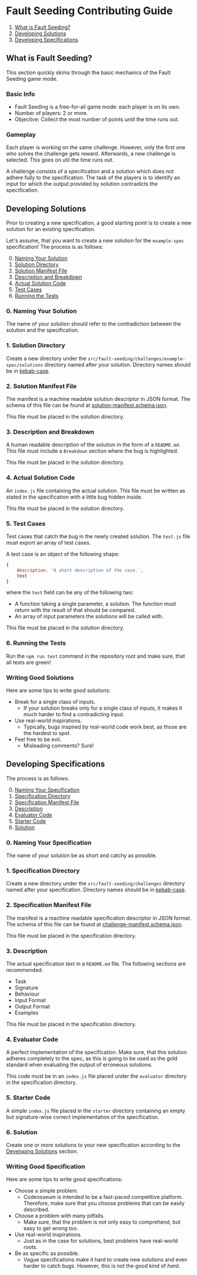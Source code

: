 # Fault Seeding Contributing Guide

  1. [What is Fault Seeding?](#what-is-fault-seeding)
  2. [Developing Solutions](#developing-solutions)
  3. [Developing Specifications](#developing-specifications)

## What is Fault Seeding?

This section quickly skims through the basic mechanics of the Fault Seeding game mode.

### Basic Info

  * Fault Seeding is a free-for-all game mode: each player is on its own.
  * Number of players: 2 or more.
  * Objective: Collect the most number of points until the time runs out.

### Gameplay

Each player is working on the same challenge. However, only the first one who solves the challenge gets reward. Afterwards, a new challenge is selected. This goes on util the time runs out.

A challenge consists of a specification and a solution which does not adhere fully to the specification. The task of the players is to identify an input for which the output provided by solution contradicts the specification.

## Developing Solutions

Prior to creating a new specification, a good starting point is to create a new solution for an existing specification.

Let's assume, that you want to create a new solution for the `example-spec` specification! The process is as follows:

  0. [Naming Your Solution](#0.-naming-your-solution)
  1. [Solution Directory](#1.-solution-directory)
  2. [Solution Manifest File](#2.-solution-manifest-file)
  3. [Description and Breakdown](#3.-description-and-breakdown)
  4. [Actual Solution Code](#4.-actual-solution-code)
  5. [Test Cases](#5.-test-cases)
  6. [Running the Tests](#6.-running-the-tests)

### 0. Naming Your Solution

The name of your solution should refer to the contradiction between the solution and the specification.

### 1. Solution Directory

Create a new directory under the `src/fault-seeding/challenges/example-spec/solutions` directory named after your solution. Directory names should be in [kebab-case](https://en.toolpage.org/tool/kebabcase).

### 2. Solution Manifest File

The manifest is a machine readable solution descriptor in JSON format. The schema of this file can be found at [solution-manifest.schema.json](../src/schemas/fault-seeding/solution-manifest.schema.json).

This file must be placed in the solution directory.

### 3. Description and Breakdown

A human readable description of the solution in the form of a `README.md`. This file must include a `Breakdown` section where the bug is highlighted.

This file must be placed in the solution directory.

### 4. Actual Solution Code

An `index.js` file containing the actual solution. This file must be written as stated in the specification with a little bug hidden inside.

This file must be placed in the solution directory.

### 5. Test Cases

Test cases that catch the bug in the newly created solution. The `test.js` file must export an array of test cases.

A test case is an object of the following shape:

~~~~js
{
    description: 'A short description of the case.`,
    test
}
~~~~

where the `test` field can be any of the following two:

  * A function taking a single parameter, a solution. The function must return with the result of that should be compared.
  * An array of input parameters the solutions will be called with.

This file must be placed in the solution directory.

### 6. Running the Tests

Run the `npm run test` command in the repository root and make sure, that all tests are green!

### Writing Good Solutions

Here are some tips to write good solutions:

  * Break for a single class of inputs.
    * If your solution breaks only for a single class of inputs, it makes it much harder to find a contradicting input.
  * Use real-world inspirations.
    * Typically, bugs inspired by real-world code work best, as those are the hardest to spot.
  * Feel free to be evil.
    * Misleading comments? Sure!

## Developing Specifications

The process is as follows:

  0. [Naming Your Specification](#0.-naming-your-specification)
  1. [Specification Directory](#1.-specification-directory)
  2. [Specification Manifest File](#2.-specification-manifest-file)
  3. [Description](#3.-description)
  4. [Evaluator Code](#4.-evaluator-code)
  5. [Starter Code](#5.-starter-code)
  6. [Solution](#6.-solution)

### 0. Naming Your Specification

The name of your solution be as short and catchy as possible.

### 1. Specification Directory

Create a new directory under the `src/fault-seeding/challenges` directory named after your specification. Directory names should be in [kebab-case](https://en.toolpage.org/tool/kebabcase).

### 2. Specification Manifest File

The manifest is a machine readable specification descriptor in JSON format. The schema of this file can be found at [challenge-manifest.schema.json](../src/schemas/fault-seeding/challenge-manifest.schema.json).

This file must be placed in the specification directory.

### 3. Description

The actual specification text in a `README.md` file. The following sections are recommended:

  * Task
  * Signature
  * Behaviour
  * Input Format
  * Output Format
  * Examples

This file must be placed in the specification directory.

### 4. Evaluator Code

A perfect implementation of the specification. Make sure, that this solution adheres completely to the spec, as this is going to be used as the gold standard when evaluating the output of erroneous solutions.

This code must be in an `index.js` file placed under the `evaluator` directory in the specification directory.

### 5. Starter Code

A simple `index.js` file placed in the `starter` directory containing an empty but signature-wise correct implementation of the specification.

### 6. Solution

Create one or more solutions to your new specification according to the [Developing Solutions](#developing-solutions) section.

### Writing Good Specification

Here are some tips to write good specifications:

  * Choose a simple problem.
    * Codeosseum is intended to be a fast-paced competitive platform. Therefore, make sure that you choose problems that can be easily described.
  * Choose a problem with many pitfalls.
    * Make sure, that the problem is not only easy to comprehend, but easy to get wrong too.
  * Use real-world inspirations.
    * Just as in the case for solutions, best problems have real-world roots.
  * Be as specific as possible.
    * Vague specifications make it hard to create new solutions and even harder to catch bugs. However, this is not the good kind of *hard*.
